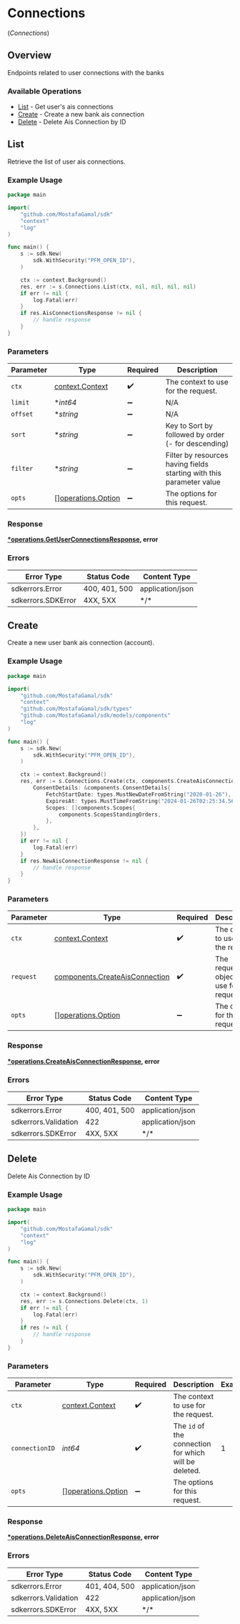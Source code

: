 # Connections
(*Connections*)

## Overview

Endpoints related to user connections with the banks

### Available Operations

* [List](#list) - Get user's ais connections
* [Create](#create) - Create a new bank ais connection
* [Delete](#delete) - Delete Ais Connection by ID

## List

Retrieve the list of user ais connections.

### Example Usage

```go
package main

import(
	"github.com/MostafaGamal/sdk"
	"context"
	"log"
)

func main() {
    s := sdk.New(
        sdk.WithSecurity("PFM_OPEN_ID"),
    )

    ctx := context.Background()
    res, err := s.Connections.List(ctx, nil, nil, nil, nil)
    if err != nil {
        log.Fatal(err)
    }
    if res.AisConnectionsResponse != nil {
        // handle response
    }
}
```

### Parameters

| Parameter                                                            | Type                                                                 | Required                                                             | Description                                                          |
| -------------------------------------------------------------------- | -------------------------------------------------------------------- | -------------------------------------------------------------------- | -------------------------------------------------------------------- |
| `ctx`                                                                | [context.Context](https://pkg.go.dev/context#Context)                | :heavy_check_mark:                                                   | The context to use for the request.                                  |
| `limit`                                                              | **int64*                                                             | :heavy_minus_sign:                                                   | N/A                                                                  |
| `offset`                                                             | **string*                                                            | :heavy_minus_sign:                                                   | N/A                                                                  |
| `sort`                                                               | **string*                                                            | :heavy_minus_sign:                                                   | Key to Sort by followed by order (- for descending)                  |
| `filter`                                                             | **string*                                                            | :heavy_minus_sign:                                                   | Filter by resources having fields starting with this parameter value |
| `opts`                                                               | [][operations.Option](../../models/operations/option.md)             | :heavy_minus_sign:                                                   | The options for this request.                                        |

### Response

**[*operations.GetUserConnectionsResponse](../../models/operations/getuserconnectionsresponse.md), error**

### Errors

| Error Type         | Status Code        | Content Type       |
| ------------------ | ------------------ | ------------------ |
| sdkerrors.Error    | 400, 401, 500      | application/json   |
| sdkerrors.SDKError | 4XX, 5XX           | \*/\*              |

## Create

Create a new user bank ais connection (account).

### Example Usage

```go
package main

import(
	"github.com/MostafaGamal/sdk"
	"context"
	"github.com/MostafaGamal/sdk/types"
	"github.com/MostafaGamal/sdk/models/components"
	"log"
)

func main() {
    s := sdk.New(
        sdk.WithSecurity("PFM_OPEN_ID"),
    )

    ctx := context.Background()
    res, err := s.Connections.Create(ctx, components.CreateAisConnection{
        ConsentDetails: &components.ConsentDetails{
            FetchStartDate: types.MustNewDateFromString("2020-01-26"),
            ExpiresAt: types.MustTimeFromString("2024-01-26T02:25:34.569+00:00"),
            Scopes: []components.Scopes{
                components.ScopesStandingOrders,
            },
        },
    })
    if err != nil {
        log.Fatal(err)
    }
    if res.NewAisConnectionResponse != nil {
        // handle response
    }
}
```

### Parameters

| Parameter                                                                        | Type                                                                             | Required                                                                         | Description                                                                      |
| -------------------------------------------------------------------------------- | -------------------------------------------------------------------------------- | -------------------------------------------------------------------------------- | -------------------------------------------------------------------------------- |
| `ctx`                                                                            | [context.Context](https://pkg.go.dev/context#Context)                            | :heavy_check_mark:                                                               | The context to use for the request.                                              |
| `request`                                                                        | [components.CreateAisConnection](../../models/components/createaisconnection.md) | :heavy_check_mark:                                                               | The request object to use for the request.                                       |
| `opts`                                                                           | [][operations.Option](../../models/operations/option.md)                         | :heavy_minus_sign:                                                               | The options for this request.                                                    |

### Response

**[*operations.CreateAisConnectionResponse](../../models/operations/createaisconnectionresponse.md), error**

### Errors

| Error Type           | Status Code          | Content Type         |
| -------------------- | -------------------- | -------------------- |
| sdkerrors.Error      | 400, 401, 500        | application/json     |
| sdkerrors.Validation | 422                  | application/json     |
| sdkerrors.SDKError   | 4XX, 5XX             | \*/\*                |

## Delete

Delete Ais Connection by ID

### Example Usage

```go
package main

import(
	"github.com/MostafaGamal/sdk"
	"context"
	"log"
)

func main() {
    s := sdk.New(
        sdk.WithSecurity("PFM_OPEN_ID"),
    )

    ctx := context.Background()
    res, err := s.Connections.Delete(ctx, 1)
    if err != nil {
        log.Fatal(err)
    }
    if res != nil {
        // handle response
    }
}
```

### Parameters

| Parameter                                                | Type                                                     | Required                                                 | Description                                              | Example                                                  |
| -------------------------------------------------------- | -------------------------------------------------------- | -------------------------------------------------------- | -------------------------------------------------------- | -------------------------------------------------------- |
| `ctx`                                                    | [context.Context](https://pkg.go.dev/context#Context)    | :heavy_check_mark:                                       | The context to use for the request.                      |                                                          |
| `connectionID`                                           | *int64*                                                  | :heavy_check_mark:                                       | The `id` of the connection for which will be deleted.    | 1                                                        |
| `opts`                                                   | [][operations.Option](../../models/operations/option.md) | :heavy_minus_sign:                                       | The options for this request.                            |                                                          |

### Response

**[*operations.DeleteAisConnectionResponse](../../models/operations/deleteaisconnectionresponse.md), error**

### Errors

| Error Type           | Status Code          | Content Type         |
| -------------------- | -------------------- | -------------------- |
| sdkerrors.Error      | 401, 404, 500        | application/json     |
| sdkerrors.Validation | 422                  | application/json     |
| sdkerrors.SDKError   | 4XX, 5XX             | \*/\*                |